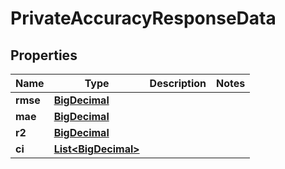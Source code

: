
# PrivateAccuracyResponseData

## Properties
Name | Type | Description | Notes
------------ | ------------- | ------------- | -------------
**rmse** | [**BigDecimal**](BigDecimal.md) |  | 
**mae** | [**BigDecimal**](BigDecimal.md) |  | 
**r2** | [**BigDecimal**](BigDecimal.md) |  | 
**ci** | [**List&lt;BigDecimal&gt;**](BigDecimal.md) |  | 



